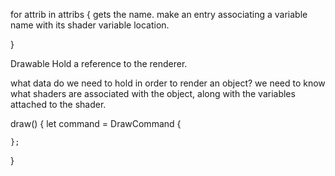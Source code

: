 for attrib in attribs {
    gets the name.
    make an entry associating a variable name with its shader variable location.

}


Drawable
    Hold a reference to the renderer.

what data do we need to hold in order to render an object?
we need to know what shaders are associated with the object, along with the variables attached to the shader.



draw() {
    let command = DrawCommand {
        
    };
}